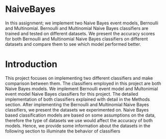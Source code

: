 # NaiveBayes

In this assignment; we implement two Naive Bayes event models, Bernoulli and Multinomial. Bernoulli and Multinomial Naive Bayes classifiers are trained and tested on different datasets. We present the accuracy scores for both Bernoulli and Multinomial Naive Bayes classifiers on different datasets and compare them to see which model performed better.

# Introduction

This project focuses on implementing two different classifiers and make comparison between them. The classifiers employed in this project are both Naive Bayes models. We implement Bernoulli event model and Multonimial event model Naive Bayes classifiers for this project. The detailed implementation of both classifiers
explained with detail in the Methods section. After implementing the Bernoulli and Multinomial Naive Bayes classifiers, we present the datasets we experimented on. Naive Bayes based classification models are based on some assumptions on the data, therefore the type of datasets we use would affect the accuracy of both models. Hence, we provide some information about the datasets in the following section to illuminate the behavior of classifiers
